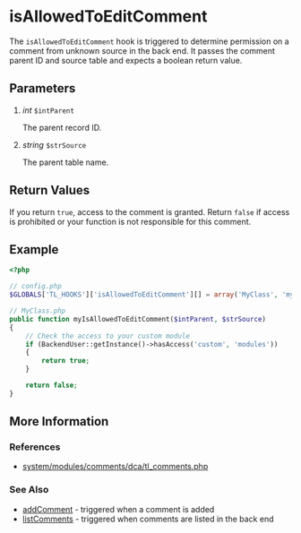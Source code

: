 # isAllowedToEditComment


The `isAllowedToEditComment` hook is triggered to determine permission on a comment from unknown source in the back end. It passes the comment parent ID and source table and expects a boolean return value.


## Parameters 

1. *int* `$intParent`

	The parent record ID.

2. *string* `$strSource`

	The parent table name.


## Return Values 

If you return `true`, access to the comment is granted. Return `false` if access is prohibited or your function is not responsible for this comment.


## Example 

```php
<?php

// config.php
$GLOBALS['TL_HOOKS']['isAllowedToEditComment'][] = array('MyClass', 'myIsAllowedToEditComment');

// MyClass.php
public function myIsAllowedToEditComment($intParent, $strSource)
{
	// Check the access to your custom module
	if (BackendUser::getInstance()->hasAccess('custom', 'modules'))
	{
		return true;
	}

	return false;
}
```

## More Information


### References

- [system/modules/comments/dca/tl_comments.php](https://github.com/contao/core/blob/2.11.7/system/modules/comments/dca/tl_comments.php#L406)


### See Also

- [addComment](addComment.md) - triggered when a comment is added
- [listComments](listComments.md) - triggered when comments are listed in the back end
